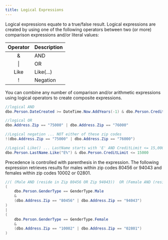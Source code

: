 ```yaml
---
title: Logical Expressions
---
```


Logical expressions equate to a true/false result.  Logical expressions are created by using one of the following operators between two (or more) comparison expressions and/or literal values:

| Operator | Description                |
|:--------:|----------------------------|
|   &      | AND                        |
|   \|     | OR                         |
|   Like   | Like(...)                  |
|   !      | Negation                   |

You can combine any number of comparison and/or arithmetic expressions using logical operators to create composite expressions.
```csharp
//logical AND
dbo.Person.DateCreated >= DateTime.Now.AddYears(-1) & dbo.Person.CreditLimit > 100000

//logical OR
dbo.Address.Zip == "75000" | dbo.Address.Zip == "76000"

//Logical negation ... NOT either of these zip codes
!(dbo.Address.Zip == "75000" | dbo.Address.Zip == "76000")

//Logical Like() ... LastName starts with 'E' AND CreditLimit <= 15,000
dbo.Person.LastName.Like("E%") & dbo.Person.CreditLimit <= 15000
```

Precedence is controlled with parenthesis in the expression.  The following expression retrieves results for males within zip codes 80456 or 94043 and females within zip codes 10002 or 02801.
```csharp
//( (Male AND (reside in Zip 80456 OR Zip 94043))  OR (Female AND (reside in Zip 10002 OR Zip 02801)) )
(
    dbo.Person.GenderType == GenderType.Male 
    & 
    (dbo.Address.Zip == "80456" | dbo.Address.Zip == "94043")
)
|
(
    dbo.Person.GenderType == GenderType.Female 
    & 
    (dbo.Address.Zip == "10002" | dbo.Address.Zip == "02801")
)
```